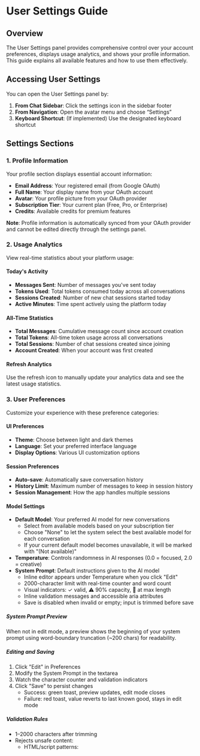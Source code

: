 # User Settings Guide

## Overview

The User Settings panel provides comprehensive control over your account preferences, displays usage analytics, and shows your profile information. This guide explains all available features and how to use them effectively.

## Accessing User Settings

You can open the User Settings panel by:

1. **From Chat Sidebar**: Click the settings icon in the sidebar footer
2. **From Navigation**: Open the avatar menu and choose “Settings”
3. **Keyboard Shortcut**: (If implemented) Use the designated keyboard shortcut

## Settings Sections

### 1. Profile Information

Your profile section displays essential account information:

- **Email Address**: Your registered email (from Google OAuth)
- **Full Name**: Your display name from your OAuth account
- **Avatar**: Your profile picture from your OAuth provider
- **Subscription Tier**: Your current plan (Free, Pro, or Enterprise)
- **Credits**: Available credits for premium features

**Note**: Profile information is automatically synced from your OAuth provider and cannot be edited directly through the settings panel.

### 2. Usage Analytics

View real-time statistics about your platform usage:

#### Today's Activity

- **Messages Sent**: Number of messages you've sent today
- **Tokens Used**: Total tokens consumed today across all conversations
- **Sessions Created**: Number of new chat sessions started today
- **Active Minutes**: Time spent actively using the platform today

#### All-Time Statistics

- **Total Messages**: Cumulative message count since account creation
- **Total Tokens**: All-time token usage across all conversations
- **Total Sessions**: Number of chat sessions created since joining
- **Account Created**: When your account was first created

#### Refresh Analytics

Use the refresh icon to manually update your analytics data and see the latest usage statistics.

### 3. User Preferences

Customize your experience with these preference categories:

#### UI Preferences

- **Theme**: Choose between light and dark themes
- **Language**: Set your preferred interface language
- **Display Options**: Various UI customization options

#### Session Preferences

- **Auto-save**: Automatically save conversation history
- **History Limit**: Maximum number of messages to keep in session history
- **Session Management**: How the app handles multiple sessions

#### Model Settings

- **Default Model**: Your preferred AI model for new conversations
  - Select from available models based on your subscription tier
  - Choose "None" to let the system select the best available model for each conversation
  - If your current default model becomes unavailable, it will be marked with "(Not available)"
- **Temperature**: Controls randomness in AI responses (0.0 = focused, 2.0 = creative)
- **System Prompt**: Default instructions given to the AI model
  - Inline editor appears under Temperature when you click "Edit"
  - 2000-character limit with real-time counter and word count
  - Visual indicators: ✓ valid, ⚠️ 90% capacity, 🚫 at max length
  - Inline validation messages and accessible aria attributes
  - Save is disabled when invalid or empty; input is trimmed before save

##### System Prompt Preview

When not in edit mode, a preview shows the beginning of your system prompt using word-boundary truncation (~200 chars) for readability.

##### Editing and Saving

1. Click "Edit" in Preferences
2. Modify the System Prompt in the textarea
3. Watch the character counter and validation indicators
4. Click "Save" to persist changes
   - Success: green toast, preview updates, edit mode closes
   - Failure: red toast, value reverts to last known good, stays in edit mode

##### Validation Rules

- 1–2000 characters after trimming
- Rejects unsafe content:
  - HTML/script patterns: <script>, <iframe>, <object>, <embed>, on\*=, javascript:, data:text/html
  - Control characters: ASCII 0–8, 11–12, 14–31, 127
  - Excessive whitespace: >50 consecutive spaces or >10 consecutive newlines

##### Accessibility

- Textarea uses `aria-invalid` and `aria-describedby` for errors/help
- Keyboard accessible controls and clear focus styles

##### Tips for Effective Prompts

- Be specific about tone, role, and style
- Include constraints (formatting, brevity, citation rules)
- Keep it concise; long prompts may reduce response efficiency

### 4. Available Models

See which AI models you can access based on your subscription tier:

- **Model List**: All models available to your account
- **Usage Limits**: Daily and monthly limits for each model
- **Model Information**: Descriptions and capabilities of each model
- **Access Level**: Whether models are available with your current subscription

## Understanding Analytics Data

### What Counts as a Message?

- Each text you send to the AI counts as one message
- AI responses also count toward your message total
- System messages and errors are not counted

### Token Usage Explained

- **Tokens**: Units of text that AI models process (roughly 1 token = 0.75 words)
- **Input Tokens**: Tokens from your messages and conversation context
- **Output Tokens**: Tokens generated by the AI in responses
- **Total Tokens**: Sum of input and output tokens

### Session Tracking

- **Session**: A continuous conversation thread
- **New sessions** are created when you start a fresh conversation
- **Active minutes** track time spent actually interacting (not idle time)

## Customizing Your Experience

### Choosing the Right Model

- **Free Tier**: Access to basic models with usage limits
- **Pro Tier**: Access to advanced models with higher limits
- **Enterprise**: Unlimited access to all available models

### Default Model Management

The default model setting determines which AI model is automatically selected for new conversations. You have several options:

#### Setting Your Default Model

1. **Specific Model**: Choose a particular model that will be used for all new conversations

   - Best for consistent experience with a preferred model
   - Ensures predictable behavior across sessions
   - May become unavailable if your subscription changes or model is deprecated

2. **None (Automatic Selection)**: Let the system choose the best available model
   - System selects optimal model based on your tier and availability
   - Automatically adapts when new models are added or removed
   - Recommended for users who want the latest and best available options

#### Handling Model Availability

- **Available Models**: Models shown in dropdown are accessible with your current subscription
- **Unavailable Default**: If your current default model is no longer available, it will display with "(Not available)" indicator
- **Model Transitions**: When models are deprecated or subscription changes, you can easily switch to "None" or select a new specific model

#### Best Practices

- **Regular Review**: Periodically check if your default model is still available and suitable
- **Tier Changes**: When upgrading/downgrading subscription, review and update your default model
- **New Features**: Consider switching to "None" to automatically benefit from newly released models
- **Backup Plan**: If you prefer a specific model, have a backup choice in mind

### Optimizing Temperature Settings

- **0.0 - 0.3**: Highly focused, deterministic responses (good for factual questions)
- **0.4 - 0.7**: Balanced creativity and focus (recommended for most uses)
- **0.8 - 1.2**: More creative and varied responses
- **1.3 - 2.0**: Maximum creativity (may be less consistent)

### Effective System Prompts

- Keep prompts clear and specific
- Define the AI's role (e.g., "You are a helpful coding assistant")
- Include any special instructions or constraints
- Avoid overly long or complex prompts

## Subscription Tiers & Features

### Free Tier

- ✅ Basic AI models
- ✅ Limited daily message quota
- ✅ Standard features
- ✅ Basic analytics

### Pro Tier

- ✅ All Free tier features
- ✅ Advanced AI models
- ✅ Higher usage limits
- ✅ Priority support
- ✅ Enhanced analytics

### Enterprise Tier

- ✅ All Pro tier features
- ✅ Unlimited usage
- ✅ Custom models
- ✅ Team management
- ✅ Advanced security features

## Privacy & Data Management

### Data Collection

- **Usage Statistics**: We track message counts and token usage for billing and analytics
- **Conversation History**: Stored securely and only accessible to you
- **Preferences**: Saved to provide a consistent experience across sessions

### Data Control

- **Export**: Download your usage data and conversation history
- **Privacy**: Your conversations are private and not used for training AI models
- **Deletion**: Contact support for account deletion requests

## Troubleshooting

### Settings Not Saving

1. Check your internet connection
2. Refresh the page and try again
3. Clear browser cache if problems persist
4. Contact support if issues continue

### Analytics Not Updating

1. Use the refresh button in the analytics section
2. Check if you're signed in properly
3. Wait a few minutes for data to sync
4. Contact support if data appears incorrect

### Model Access Issues

1. Verify your subscription tier
2. Check if you've exceeded usage limits
3. Try refreshing your browser
4. Contact support for billing issues

### Default Model Problems

1. **Model Shows "(Not available)"**:

   - Your saved default model is no longer accessible
   - Select a new model from the available options or choose "None"
   - Contact support if you believe this is an error

2. **"None" Option Not Working**:

   - Refresh the settings page
   - Clear browser cache
   - Verify you're signed in properly
   - Contact support if the issue persists

3. **Changes Not Saving**:
   - Check your internet connection
   - Ensure you clicked "Save Changes" button
   - Try selecting "None" first, save, then select your preferred model
   - Clear browser cache and try again

### Performance Issues

1. Close unnecessary browser tabs
2. Clear browser cache and cookies
3. Disable browser extensions temporarily
4. Try using a different browser

## Getting Help

### Support Resources

- **Documentation**: Comprehensive guides and tutorials
- **FAQ**: Common questions and answers
- **Community**: User forums and discussion groups
- **Support Tickets**: Direct assistance from our team

### Contact Information

- **Email Support**: [Support Email]
- **Live Chat**: Available during business hours
- **Status Page**: Check for service outages or maintenance
- **Social Media**: Follow us for updates and announcements

### Feedback

We value your feedback! Help us improve by:

- Reporting bugs or issues
- Suggesting new features
- Sharing your user experience
- Participating in user surveys

## Tips for Best Experience

### Optimize Your Usage

- **Monitor Limits**: Keep track of your daily/monthly usage
- **Choose Appropriate Models**: Use simpler models for basic tasks
- **Manage Sessions**: Close unused sessions to improve performance
- **Regular Updates**: Keep your preferences up to date

### Maximize Productivity

- **Consistent Prompts**: Develop effective system prompts for your use cases
- **Model Selection**: Learn which models work best for different tasks
- **Session Organization**: Use descriptive titles for better organization
- **Preference Sync**: Set up preferences once and enjoy consistent experience

### Security Best Practices

- **Regular Reviews**: Periodically review your usage and settings
- **Strong Passwords**: Use secure authentication methods
- **Privacy Awareness**: Understand what data is collected and how it's used
- **Session Security**: Log out from shared or public computers

## Changelog

- 2025-08-14: Theme is now binary (light/dark). Header toggle reflects current theme and toggles instantly; server sync is throttled (~10s) for authenticated users. Settings panel applies theme only on Save. Removed references to “system” theme. Fixed stale data when opening Settings from ChatSidebar by refreshing on open.
- 2025-08-08: Added System Prompt editor documentation (limits, validation, UX) and preview behavior.

This guide covers all aspects of the User Settings panel. For additional help or questions not covered here, please contact our support team.
